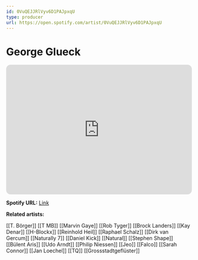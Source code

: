```yaml
---
id: 0VuQEJJRlVyv6D1PAJpxqU
type: producer
url: https://open.spotify.com/artist/0VuQEJJRlVyv6D1PAJpxqU
---
```

# George Glueck

<iframe style="border-radius:12px" src="https://open.spotify.com/embed/artist/0VuQEJJRlVyv6D1PAJpxqU" width="100%" height="352" frameBorder="0" allowfullscreen="" allow="autoplay; clipboard-write; encrypted-media; fullscreen; picture-in-picture" loading="lazy"></iframe>

**Spotify URL:** [Link](https://open.spotify.com/artist/0VuQEJJRlVyv6D1PAJpxqU)

**Related artists:**

[[T. Börger]]
[[T MB]]
[[Marvin Gaye]]
[[Rob Tyger]]
[[Brock Landers]]
[[Kay Denar]]
[[H-Blockx]]
[[Reinhold Heil]]
[[Raphael Schalz]]
[[Dirk van Gercum]]
[[Naturally 7]]
[[Daniel Kick]]
[[Natural]]
[[Stephen Shape]]
[[Bülent Aris]]
[[Udo Arndt]]
[[Philip Niessen]]
[[Jeo]]
[[Falco]]
[[Sarah Connor]]
[[Jan Loechel]]
[[TQ]]
[[Grossstadtgeflüster]]
